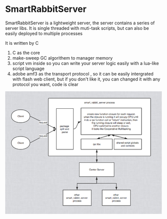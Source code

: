 # SmartRabbitServer
SmartRabbitServer is a lightweight server, the server contains a series of server libs. It is single threaded with muti-task scripts, but can also be easily deployed to multiple processes 

It is written by C

1. C as the core
2. make-sweep GC algorithem to manager memory
3. script vm inside so you can write your server logic easily with a lua-like script language
4. adobe amf3 as the transport protocol , so it can be easily intergrated with flash web client, but if you don't like it, you can changed it with any protocol you want, code is clear

![structure image](doc/img1.png)
